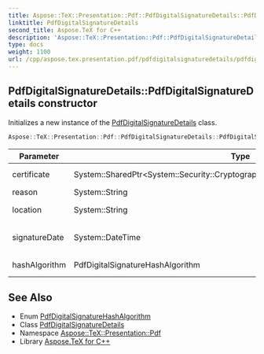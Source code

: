 ```yaml
---
title: Aspose::TeX::Presentation::Pdf::PdfDigitalSignatureDetails::PdfDigitalSignatureDetails constructor
linktitle: PdfDigitalSignatureDetails
second_title: Aspose.TeX for C++
description: 'Aspose::TeX::Presentation::Pdf::PdfDigitalSignatureDetails::PdfDigitalSignatureDetails constructor. Initializes a new instance of the PdfDigitalSignatureDetails class in C++.'
type: docs
weight: 1100
url: /cpp/aspose.tex.presentation.pdf/pdfdigitalsignaturedetails/pdfdigitalsignaturedetails/
---
```

## PdfDigitalSignatureDetails::PdfDigitalSignatureDetails constructor


Initializes a new instance of the [PdfDigitalSignatureDetails](../) class.

```cpp
Aspose::TeX::Presentation::Pdf::PdfDigitalSignatureDetails::PdfDigitalSignatureDetails(System::SharedPtr<System::Security::Cryptography::X509Certificates::X509Certificate2> certificate, System::String reason, System::String location, System::DateTime signatureDate, PdfDigitalSignatureHashAlgorithm hashAlgorithm)
```


| Parameter | Type | Description |
| --- | --- | --- |
| certificate | System::SharedPtr\<System::Security::Cryptography::X509Certificates::X509Certificate2\> | The certificate. |
| reason | System::String | The reason. |
| location | System::String | The location. |
| signatureDate | System::DateTime | The signature date. |
| hashAlgorithm | PdfDigitalSignatureHashAlgorithm | The hash algorithm. |

## See Also

* Enum [PdfDigitalSignatureHashAlgorithm](../../pdfdigitalsignaturehashalgorithm/)
* Class [PdfDigitalSignatureDetails](../)
* Namespace [Aspose::TeX::Presentation::Pdf](../../)
* Library [Aspose.TeX for C++](../../../)
